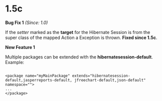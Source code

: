 # 1.5c #

**Bug Fix 1** _(Since: 1.0)_

If the _setter_ marked as the **target** for the Hibernate Session is from the super class of the mapped Action a Exception is thrown. **Fixed since 1.5c**.




**New Feature 1**

Multiple packages can be extended with the **hibernatesession-default**.
Example:

```

<package name="myMainPackage" extends="hibernatesession-default,jasperreports-default, jfreechart-default,json-default" namespace="">
...
</package>

```